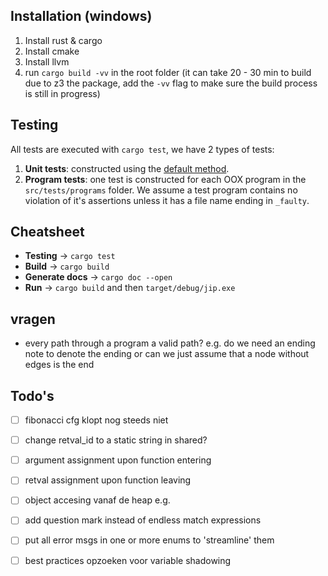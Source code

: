 ## Installation (windows)
1. Install rust & cargo
2. Install cmake 
3. Install llvm
4. run `cargo build -vv` in the root folder (it can take 20 - 30 min to build due to z3 the package, add the `-vv` flag to make sure the build process is still in progress)

## Testing
All tests are executed with `cargo test`, we have 2 types of tests:

1. **Unit tests**: constructed using the [default method](https://doc.rust-lang.org/rust-by-example/testing/unit_testing.html).
1. **Program tests**: one test is constructed for each OOX program in the `src/tests/programs` folder. We assume a test program contains no violation of it's assertions unless it has a file name ending in `_faulty`.

## Cheatsheet
- **Testing** -> `cargo test`
- **Build** -> `cargo build`
- **Generate docs** -> `cargo doc --open`
- **Run** -> `cargo build` and then `target/debug/jip.exe`

## vragen
- every path through a program a valid path? e.g. do we need an ending note to denote the ending or can we just assume that a node without edges is the end

## Todo's
- [ ] fibonacci cfg klopt nog steeds niet
- [ ] change retval_id to a static string in shared?
- [ ] argument assignment upon function entering
- [ ] retval assignment upon function leaving
- [ ] object accesing vanaf de heap e.g.
- [ ] add question mark instead of endless match expressions

- [ ] put all error msgs in one or more enums to 'streamline' them
- [ ] best practices opzoeken voor variable shadowing